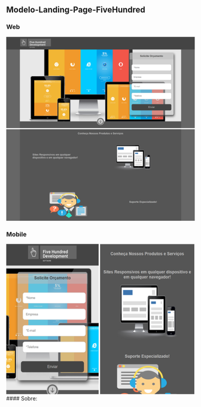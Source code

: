 ## Modelo-Landing-Page-FiveHundred

### Web
<img  src="./Git/IMG/home-1.png">
<img  src="./Git/IMG/home-2.png">

### Mobile
<img  width="49%" height="400" src="./Git/IMG/mobile-1.png">
<img  width="50%" height="400" src="./Git/IMG/mobile-2.png">
#### Sobre:


